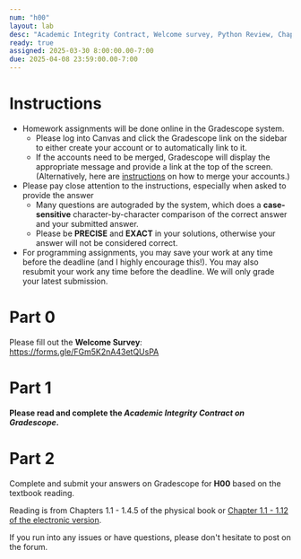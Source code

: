 ```yaml
---
num: "h00"
layout: lab
desc: "Academic Integrity Contract, Welcome survey, Python Review, Chapter 1.1 - 1.12"
ready: true
assigned: 2025-03-30 8:00:00.00-7:00
due: 2025-04-08 23:59:00.00-7:00
---
```


# Instructions

* Homework assignments will be done online in the Gradescope system. 
	* Please log into Canvas and click the Gradescope link on the sidebar to either create your account or to automatically link to it.
	*  If the accounts need to be merged, Gradescope will display the appropriate message and provide a link at the top of the screen. (Alternatively, here are [instructions](https://princeton.service-now.com/service?id=kb_article&sys_id=dee6562387712110efdfeb183cbb3516) on how to merge your accounts.)
* Please pay close attention to the instructions, especially when asked to provide the answer
	* Many questions are autograded by the system, which does a **case-sensitive** character-by-character comparison of the correct answer and your submitted answer.
	* Please be **PRECISE** and **EXACT** in your solutions, otherwise your answer will not be considered correct.
* For programming assignments, you may save your work at any time before the deadline (and I highly encourage this!). You may also resubmit your work any time before the deadline. We will only grade your latest submission.

# Part 0

Please fill out the **Welcome Survey**: <https://forms.gle/FGm5K2nA43etQUsPA>

# Part 1

**Please read and complete the _Academic Integrity Contract on Gradescope_.**

# Part 2

Complete and submit your answers on Gradescope for **H00** based on the textbook reading.

Reading is from Chapters 1.1 - 1.4.5 of the physical book or [Chapter 1.1 - 1.12 of the electronic version](https://runestone.academy/runestone/books/published/pythonds/index.html).

If you run into any issues or have questions, please don't hesitate to post on the forum.